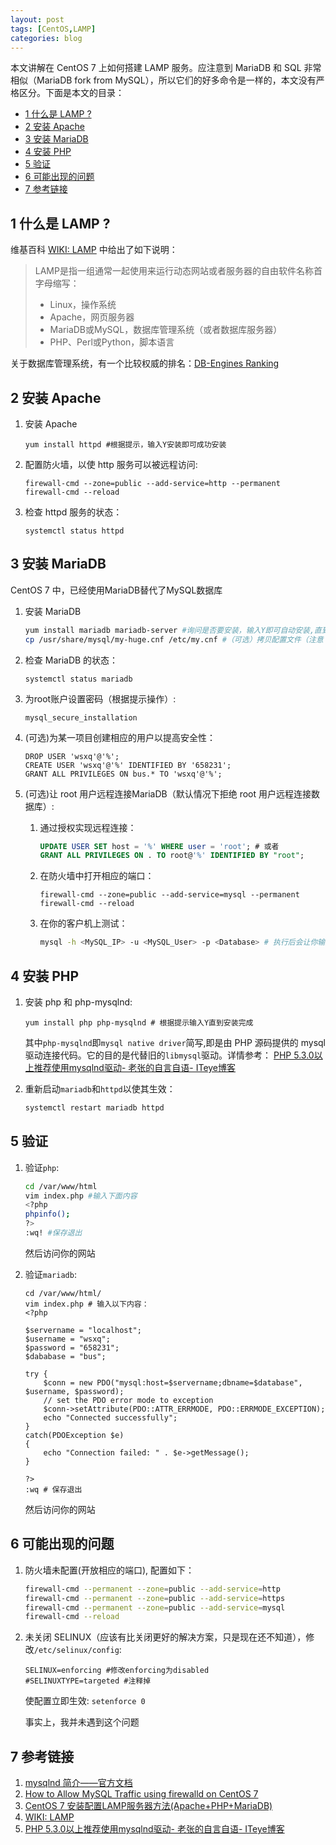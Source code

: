 ```yaml
---
layout: post
tags: [CentOS,LAMP]
categories: blog
---
```


本文讲解在 CentOS 7 上如何搭建 LAMP 服务。应注意到 MariaDB 和 SQL 非常相似（MariaDB fork from MySQL），所以它们的好多命令是一样的，本文没有严格区分。下面是本文的目录：

<!-- vim-markdown-toc GFM -->

* [1 什么是 LAMP ?](#1-什么是-lamp-)
* [2 安装 Apache](#2-安装-apache)
* [3 安装 MariaDB](#3-安装-mariadb)
* [4 安装 PHP](#4-安装-php)
* [5 验证](#5-验证)
* [6 可能出现的问题](#6-可能出现的问题)
* [7 参考链接](#7-参考链接)

<!-- vim-markdown-toc -->

## 1 什么是 LAMP ?
维基百科 [WIKI: LAMP][wiki-lamp] 中给出了如下说明：

[wiki-lamp]:https://zh.wikipedia.org/wiki/LAMP

> LAMP是指一组通常一起使用来运行动态网站或者服务器的自由软件名称首字母缩写：
> 
> * Linux，操作系统
> * Apache，网页服务器
> * MariaDB或MySQL，数据库管理系统（或者数据库服务器）
> * PHP、Perl或Python，脚本语言

关于数据库管理系统，有一个比较权威的排名：[DB-Engines Ranking](https://db-engines.com/en/ranking)

## 2 安装 Apache
1. 安装 Apache
   ```
   yum install httpd #根据提示，输入Y安装即可成功安装
   ```
   
2. 配置防火墙，以使 http 服务可以被远程访问:
   ```
   firewall-cmd --zone=public --add-service=http --permanent 
   firewall-cmd --reload
   ```
   
3. 检查 httpd 服务的状态：
   ```
   systemctl status httpd
   ```


## 3 安装 MariaDB
CentOS 7 中，已经使用MariaDB替代了MySQL数据库
1. 安装 MariaDB
   ```bash
   yum install mariadb mariadb-server #询问是否要安装，输入Y即可自动安装,直到安装完成
   cp /usr/share/mysql/my-huge.cnf /etc/my.cnf #（可选）拷贝配置文件（注意：如果/etc目录下面默认有一个my.cnf，直接覆盖即可）
   ```

2. 检查 MariaDB 的状态：
   ```
   systemctl status mariadb
   ```
   
3. 为root账户设置密码（根据提示操作）: 
   ```
   mysql_secure_installation
   ```
   
4. (可选)为某一项目创建相应的用户以提高安全性：
   ```
   DROP USER 'wsxq'@'%';
   CREATE USER 'wsxq'@'%' IDENTIFIED BY '658231';
   GRANT ALL PRIVILEGES ON bus.* TO 'wsxq'@'%';
   ```
   
   

5. (可选)让 root 用户远程连接MariaDB（默认情况下拒绝 root 用户远程连接数据库）: 
   1. 通过授权实现远程连接：
      ```sql
      UPDATE USER SET host = '%' WHERE user = 'root'; # 或者
      GRANT ALL PRIVILEGES ON . TO root@'%' IDENTIFIED BY "root";
      ```
   
   2. 在防火墙中打开相应的端口：
      ```
      firewall-cmd --zone=public --add-service=mysql --permanent 
      firewall-cmd --reload
      ```

   3. 在你的客户机上测试：

      ```bash
      mysql -h <MySQL_IP> -u <MySQL_User> -p <Database> # 执行后会让你输入相应用户的密码
      ```


## 4 安装 PHP
1. 安装 php 和 php-mysqlnd: 
   
   ```
   yum install php php-mysqlnd # 根据提示输入Y直到安装完成
   ```
   
   其中`php-mysqlnd`即`mysql native driver`简写,即是由 PHP 源码提供的 mysql 驱动连接代码。它的目的是代替旧的`libmysql`驱动。详情参考： [PHP 5.3.0以上推荐使用mysqlnd驱动- 老张的自言自语- ITeye博客][mysqlnd]
   
   [mysqlnd]:http://zhangxugg-163-com.iteye.com/blog/1894990
   
2. 重新启动`mariadb`和`httpd`以使其生效：
   ```bash
   systemctl restart mariadb httpd
   ```

## 5 验证
1. 验证`php`:
   ```bash
   cd /var/www/html
   vim index.php #输入下面内容
   <?php
   phpinfo();
   ?>
   :wq! #保存退出
   ```

   然后访问你的网站
   
2. 验证`mariadb`:
   ```
   cd /var/www/html/
   vim index.php # 输入以下内容：
   <?php
   
   $servername = "localhost";
   $username = "wsxq";
   $password = "658231";
   $dababase = "bus";
   
   try {
       $conn = new PDO("mysql:host=$servername;dbname=$database", $username, $password);
       // set the PDO error mode to exception
       $conn->setAttribute(PDO::ATTR_ERRMODE, PDO::ERRMODE_EXCEPTION);
       echo "Connected successfully";
   }
   catch(PDOException $e)
   {
       echo "Connection failed: " . $e->getMessage();
   }
   
   ?>
   :wq # 保存退出
   ```

   然后访问你的网站


## 6 可能出现的问题
1. 防火墙未配置(开放相应的端口), 配置如下：
   ```bash
   firewall-cmd --permanent --zone=public --add-service=http
   firewall-cmd --permanent --zone=public --add-service=https
   firewall-cmd --permanent --zone=public --add-service=mysql
   firewall-cmd --reload
   ```

2. 未关闭 SELINUX（应该有比关闭更好的解决方案，只是现在还不知道），修改`/etc/selinux/config`:
   ```
   SELINUX=enforcing #修改enforcing为disabled
   #SELINUXTYPE=targeted #注释掉
   ```
   使配置立即生效: `setenforce 0`

   事实上，我并未遇到这个问题

## 7 参考链接
1. [mysqlnd 简介——官方文档](http://php.net/manual/zh/intro.mysqlnd.php)
2. [How to Allow MySQL Traffic using firewalld on CentOS 7](https://wiki.mikejung.biz/Firewalld)
3. [CentOS 7 安装配置LAMP服务器方法(Apache+PHP+MariaDB) ](https://my.oschina.net/sallency/blog/467647)
4. [WIKI: LAMP][wiki-lamp]
5. [PHP 5.3.0以上推荐使用mysqlnd驱动- 老张的自言自语- ITeye博客][mysqlnd]
